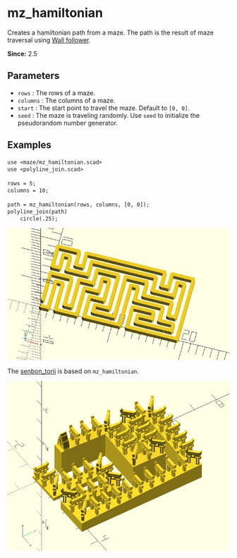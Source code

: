# mz_hamiltonian

Creates a hamiltonian path from a maze. The path is the result of maze traversal using [Wall follower](https://en.wikipedia.org/wiki/Maze_solving_algorithm#Wall_follower).

**Since:** 2.5

## Parameters

- `rows` : The rows of a maze.
- `columns` : The columns of a maze.
- `start` : The start point to travel the maze. Default to `[0, 0]`.
- `seed` : The maze is traveling randomly. Use `seed` to initialize the pseudorandom number generator.

## Examples
    
    use <maze/mz_hamiltonian.scad>
    use <polyline_join.scad>

    rows = 5;
    columns = 10;

    path = mz_hamiltonian(rows, columns, [0, 0]);
    polyline_join(path)
	    circle(.25);

![mz_hamiltonian](images/lib3x-mz_hamiltonian-1.JPG)

The [senbon_torii](https://github.com/JustinSDK/dotSCAD/blob/master/examples/maze/senbon_torii.scad) is based on `mz_hamiltonian`.

![mz_hamiltonian](images/lib3x-mz_hamiltonian-2.JPG)
